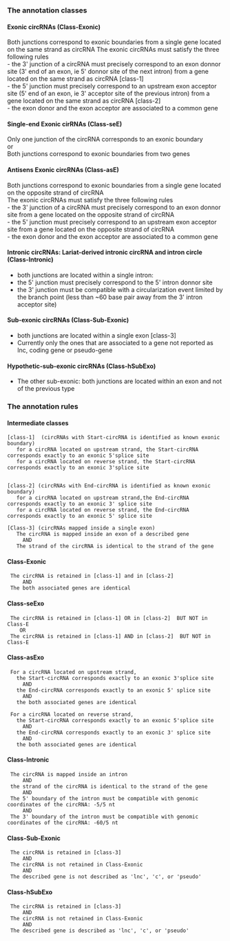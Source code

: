 
### The annotation classes

#### Exonic circRNAs   (Class-Exonic)
   Both junctions correspond to exonic boundaries from a single gene located on the same strand as circRNA
   The exonic circRNAs must satisfy the three following rules  
      - the 3' junction of a circRNA must precisely correspond to an exon donnor site (3' end of an exon, ie 5' donnor site of the next intron) from a gene located on the same strand as circRNA [class-1]    
      - the 5' junction must precisely correspond to an upstream exon acceptor site (5' end of an exon, ie 3' acceptor site of the previous intron) from a gene located on the same strand as circRNA [class-2]     
      - the exon donor and the exon acceptor are associated to a common gene
      
#### Single-end Exonic cirRNAs (Class-seE)
   Only one junction of the circRNA corresponds to an exonic boundary   
     or   
  Both junctions correspond to exonic boundaries from two genes
   
#### Antisens Exonic circRNAs   (Class-asE)
   Both junctions correspond to exonic boundaries from a single gene located on the opposite strand of circRNA  
   The exonic circRNAs must satisfy the three following rules  
      - the 3' junction of a circRNA must precisely correspond to an exon donnor site from a gene located on the opposite strand of circRNA     
      - the 5' junction must precisely correspond to an upstream exon acceptor site from a gene located on the opposite strand of circRNA  
      - the exon donor and the exon acceptor are associated to a common gene
      
#### Intronic circRNAs: Lariat-derived intronic circRNA and intron circle  (Class-Intronic)
  - both junctions are located within a single intron:
  - the 5' junction must precisely correspond to the 5' intron donnor site
  - the 3' junction must be compatible with a circularization event limited by the branch point (less than ~60 base pair away from the 3' intron acceptor site) 

#### Sub-exonic circRNAs  (Class-Sub-Exonic)
   - both junctions are located within a single exon  [class-3]
   - Currently only the ones that are associated to a gene not reported as lnc, coding gene or pseudo-gene

#### Hypothetic-sub-exonic circRNAs    (Class-hSubExo)
   - The other sub-exonic: both junctions are located within an exon and not of the previous type
      
      
      
      
 
### The annotation rules
 
 ####    Intermediate classes
    [class-1]  (circRNAs with Start-circRNA is identified as known exonic boundary)
       for a circRNA located on upstream strand, the Start-circRNA corresponds exactly to an exonic 5'splice site 
       for a circRNA located on reverse strand, the Start-circRNA corresponds exactly to an exonic 3'splice site


    [class-2] (circRNAs with End-circRNA is identified as known exonic boundary)
       for a circRNA located on upstream strand,the End-circRNA corresponds exactly to an exonic 3' splice site
       for a circRNA located on reverse strand, the End-circRNA corresponds exactly to an exonic 5' splice site
     
    [Class-3] (circRNAs mapped inside a single exon) 
       The circRNA is mapped inside an exon of a described gene      
         AND  
       The strand of the circRNA is identical to the strand of the gene


####     Class-Exonic   
     The circRNA is retained in [class-1] and in [class-2]    
         AND   
     The both associated genes are identical
   
####     Class-seExo
     The circRNA is retained in [class-1] OR in [class-2]  BUT NOT in Class-E
        OR
     The circRNA is retained in [class-1] AND in [class-2]  BUT NOT in Class-E
     
####     Class-asExo   
     For a circRNA located on upstream strand, 
       the Start-circRNA corresponds exactly to an exonic 3'splice site 
         AND
       the End-circRNA corresponds exactly to an exonic 5' splice site
         AND
       the both associated genes are identical
     
     For a circRNA located on reverse strand, 
       the Start-circRNA corresponds exactly to an exonic 5'splice site
         AND
       the End-circRNA corresponds exactly to an exonic 3' splice site
         AND
       the both associated genes are identical

####    Class-Intronic
     The circRNA is mapped inside an intron    
         AND
     the strand of the circRNA is identical to the strand of the gene
         AND
     The 5' boundary of the intron must be compatible with genomic coordinates of the circRNA: -5/5 nt
         AND
     The 3' boundary of the intron must be compatible with genomic coordinates of the circRNA: -60/5 nt

     
 ####   Class-Sub-Exonic
     The circRNA is retained in [class-3]
         AND
     The circRNA is not retained in Class-Exonic
         AND
     The described gene is not described as 'lnc', 'c', or 'pseudo'


 ####   Class-hSubExo
     The circRNA is retained in [class-3]
         AND
     The circRNA is not retained in Class-Exonic
         AND
     The described gene is described as 'lnc', 'c', or 'pseudo'








